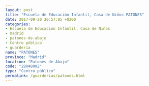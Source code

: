 ```yaml
---
layout: post
title: "Escuela de Educación Infantil, Casa de Niños PATONES"
date: 2017-09-20 20:57:05 +0200
categories:
- Escuela de Educación Infantil, Casa de Niños
- madrid
- patones-de-abajo
- Centro público
- guarderia
name: "PATONES"
province: "Madrid"
location: "Patones de Abajo"
code: "28048002"
type: "Centro público"
permalink: /guarderias/patones.html
---
```

